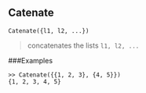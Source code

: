 ## Catenate

``` 
Catenate({l1, l2, ...})
``` 

> concatenates the lists `l1, l2, ...`

###Examples
 
``` 
>> Catenate({{1, 2, 3}, {4, 5}})
{1, 2, 3, 4, 5}
``` 